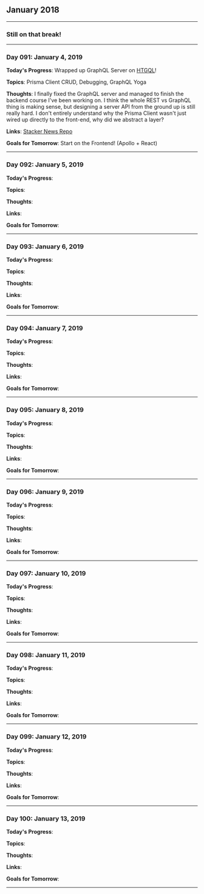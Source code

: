 ## January 2018

---

### Still on that break!

---

### Day 091: January 4, 2019

**Today's Progress**: Wrapped up GraphQL Server on [HTGQL][htgql]!

**Topics**: Prisma Client CRUD, Debugging, GraphQL Yoga

**Thoughts**: I finally fixed the GraphQL server and managed to finish the backend course I've been working on. I think the whole REST vs GraphQL thing is making sense, but designing a server API from the ground up is still really hard. I don't entirely understand why the Prisma Client wasn't just wired up directly to the front-end, why did we abstract a layer?

**Links**: [Stacker News Repo][snr]

**Goals for Tomorrow**: Start on the Frontend! (Apollo + React)

---

### Day 092: January 5, 2019

**Today's Progress**:

**Topics**:

**Thoughts**:

**Links**:

**Goals for Tomorrow**:

---

### Day 093: January 6, 2019

**Today's Progress**:

**Topics**:

**Thoughts**:

**Links**:

**Goals for Tomorrow**:

---

### Day 094: January 7, 2019

**Today's Progress**:

**Topics**:

**Thoughts**:

**Links**:

**Goals for Tomorrow**:

---

### Day 095: January 8, 2019

**Today's Progress**:

**Topics**:

**Thoughts**:

**Links**:

**Goals for Tomorrow**:

---

### Day 096: January 9, 2019

**Today's Progress**:

**Topics**:

**Thoughts**:

**Links**:

**Goals for Tomorrow**:

---

### Day 097: January 10, 2019

**Today's Progress**:

**Topics**:

**Thoughts**:

**Links**:

**Goals for Tomorrow**:

---

### Day 098: January 11, 2019

**Today's Progress**:

**Topics**:

**Thoughts**:

**Links**:

**Goals for Tomorrow**:

---

### Day 099: January 12, 2019

**Today's Progress**:

**Topics**:

**Thoughts**:

**Links**:

**Goals for Tomorrow**:

---

### Day 100: January 13, 2019

**Today's Progress**:

**Topics**:

**Thoughts**:

**Links**:

**Goals for Tomorrow**:

---

[htgql]: https://www.howtographql.com/
[snr]: https://github.com/leeandher/stacker-news
